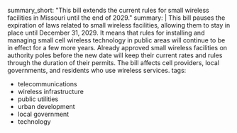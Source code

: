 summary_short: "This bill extends the current rules for small wireless facilities in Missouri until the end of 2029."
summary: |
  This bill pauses the expiration of laws related to small wireless facilities, allowing them to stay in place until December 31, 2029. It means that rules for installing and managing small cell wireless technology in public areas will continue to be in effect for a few more years. Already approved small wireless facilities on authority poles before the new date will keep their current rates and rules through the duration of their permits. The bill affects cell providers, local governments, and residents who use wireless services.
tags:
  - telecommunications
  - wireless infrastructure
  - public utilities
  - urban development
  - local government
  - technology
